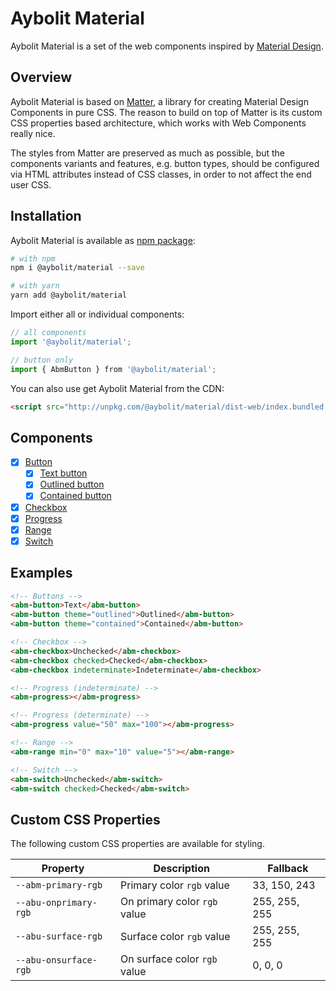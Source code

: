 # Aybolit Material

Aybolit Material is a set of the web components inspired by [Material Design](https://material.io).

## Overview

Aybolit Material is based on [Matter](https://github.com/finnhvman/matter), a library for creating Material Design Components in pure CSS. The reason to build on top of Matter is its custom CSS properties based architecture, which works with Web Components really nice.

The styles from Matter are preserved as much as possible, but the components variants and features, e.g. button types, should be configured via HTML attributes instead of CSS classes, in order to not affect the end user CSS.

## Installation

Aybolit Material is available as [npm package](https://www.npmjs.com/package/@aybolit/material):

```sh
# with npm
npm i @aybolit/material --save

# with yarn
yarn add @aybolit/material
```

Import either all or individual components:

```js
// all components
import '@aybolit/material';

// button only
import { AbmButton } from '@aybolit/material';
```

You can also use get Aybolit Material from the CDN:

```html
<script src="http://unpkg.com/@aybolit/material/dist-web/index.bundled.js?module" type="module"></script>
```

## Components

- [x] [Button](https://material.io/design/components/buttons.html)
  - [x] [Text button](https://material.io/design/components/buttons.html#text-button)
  - [x] [Outlined button](https://material.io/design/components/buttons.html#outlined-button)
  - [x] [Contained button](https://material.io/design/components/buttons.html#contained-button)
- [x] [Checkbox](https://material.io/design/components/selection-controls.html#checkboxes)
- [x] [Progress](https://material.io/design/components/progress-indicators.html#linear-progress-indicators)
- [x] [Range](https://material.io/design/components/sliders.html)
- [x] [Switch](https://material.io/design/components/selection-controls.html#switches)

## Examples

```html
<!-- Buttons -->
<abm-button>Text</abm-button>
<abm-button theme="outlined">Outlined</abm-button>
<abm-button theme="contained">Contained</abm-button>

<!-- Checkbox -->
<abm-checkbox>Unchecked</abm-checkbox>
<abm-checkbox checked>Checked</abm-checkbox>
<abm-checkbox indeterminate>Indeterminate</abm-checkbox>

<!-- Progress (indeterminate) -->
<abm-progress></abm-progress>

<!-- Progress (determinate) -->
<abm-progress value="50" max="100"></abm-progress>

<!-- Range -->
<abm-range min="0" max="10" value="5"></abm-range>

<!-- Switch -->
<abm-switch>Unchecked</abm-switch>
<abm-switch checked>Checked</abm-switch>
```

## Custom CSS Properties

The following custom CSS properties are available for styling.

| Property | Description | Fallback |
|----------|-------------|----------|
| `--abm-primary-rgb` | Primary color `rgb` value | 33, 150, 243 |
| `--abu-onprimary-rgb` | On primary color `rgb` value | 255, 255, 255 |
| `--abu-surface-rgb` | Surface color `rgb` value | 255, 255, 255 |
| `--abu-onsurface-rgb` | On surface color `rgb` value | 0, 0, 0 |
